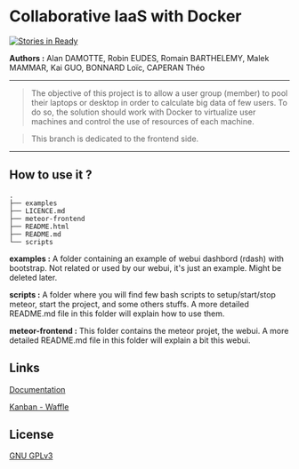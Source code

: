 Collaborative IaaS with Docker
==============================

[![Stories in Ready](https://badge.waffle.io/EudesRobin/iaas-collaboratif.png?label=ready&title=Ready)](https://waffle.io/EudesRobin/iaas-collaboratif)

**Authors :** 
Alan DAMOTTE, Robin EUDES, Romain BARTHELEMY, Malek MAMMAR, Kai GUO, BONNARD Loïc, CAPERAN Théo


----------
> The objective of this project is to allow a user group (member) to pool their laptops or desktop in order to calculate big data of few users. To do so, the solution should work with Docker to virtualize user machines and control the use of resources of each machine.

> This branch is dedicated to the frontend side.
----------

How to use it ?
---------------
    .
    ├── examples
    ├── LICENCE.md
    ├── meteor-frontend
    ├── README.html
    ├── README.md
    └── scripts

**examples :**
A folder containing an example of webui dashbord (rdash) with bootstrap. Not related or used by our webui, it's just an example.
Might be deleted later.

**scripts :**
A folder where you will find few bash scripts to setup/start/stop meteor, start the project, and some others stuffs. A more detailed README.md file in this folder will explain how to use them.

**meteor-frontend :**
This folder contains the meteor projet, the webui. A more detailed README.md file in this folder will explain a bit this webui.


Links
-------
[Documentation](http://air.imag.fr/index.php/Projets-2015-2016-IaaS_Docker)

[Kanban - Waffle](https://waffle.io/EudesRobin/iaas-collaboratif)

License
-------
[GNU GPLv3](https://www.gnu.org/licenses/gpl-3.0.fr.html)
